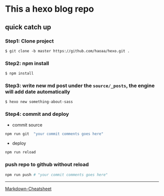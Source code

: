 # This a hexo blog repo

## quick catch up
### **Step1:** Clone project
```
$ git clone -b master https://github.com/haoaa/hexo.git .
```

### **Step2:** npm install
```
$ npm install
```

### **Step3:** write new md post under the `source/_posts`, the engine will add date automatically
```
$ hexo new something-about-sass
``` 
### **Step4:** commit and deploy

- commit source
 ```sh
 npm run git  "your commit comments goes here"
 ```
- deploy
 ```sh
 npm run reload 
 ```
### push repo to github without reload
```sh
npm run push # "your commit comments goes here"
```
---
[Markdown-Cheatsheet](https://github.com/adam-p/markdown-here/wiki/Markdown-Cheatsheet)